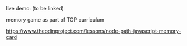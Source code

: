 live demo: (to be linked)

memory game as part of TOP curriculum

https://www.theodinproject.com/lessons/node-path-javascript-memory-card
